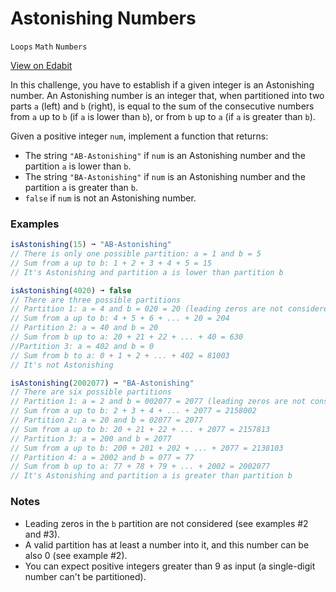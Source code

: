 # Astonishing Numbers

`Loops` `Math` `Numbers`

[View on Edabit](https://edabit.com/challenge/BPCCy3zLD5d96zyet)

In this challenge, you have to establish if a given integer is an Astonishing number. An Astonishing number is an integer that, when partitioned into two parts `a` (left) and `b` (right), is equal to the sum of the consecutive numbers from `a` up to `b` (if `a` is lower than `b`), or from `b` up to `a` (if `a` is greater than `b`).

Given a positive integer `num`, implement a function that returns:

- The string `"AB-Astonishing"` if `num` is an Astonishing number and the partition `a` is lower than `b`.
- The string `"BA-Astonishing"` if `num` is an Astonishing number and the partition `a` is greater than `b`.
- `false` if `num` is not an Astonishing number.

### Examples

```js
isAstonishing(15) ➞ "AB-Astonishing"
// There is only one possible partition: a = 1 and b = 5
// Sum from a up to b: 1 + 2 + 3 + 4 + 5 = 15
// It's Astonishing and partition a is lower than partition b

isAstonishing(4020) ➞ false
// There are three possible partitions
// Partition 1: a = 4 and b = 020 = 20 (leading zeros are not considered)
// Sum from a up to b: 4 + 5 + 6 + ... + 20 = 204
// Partition 2: a = 40 and b = 20
// Sum from b up to a: 20 + 21 + 22 + ... + 40 = 630
//Partition 3: a = 402 and b = 0
// Sum from b to a: 0 + 1 + 2 + ... + 402 = 81003
// It's not Astonishing

isAstonishing(2002077) ➞ "BA-Astonishing"
// There are six possible partitions
// Partition 1: a = 2 and b = 002077 = 2077 (leading zeros are not considered)
// Sum from a up to b: 2 + 3 + 4 + ... + 2077 = 2158002
// Partition 2: a = 20 and b = 02077 = 2077
// Sum from a up to b: 20 + 21 + 22 + ... + 2077 = 2157813
// Partition 3: a = 200 and b = 2077
// Sum from a up to b: 200 + 201 + 202 + ... + 2077 = 2138103
// Partition 4: a = 2002 and b = 077 = 77
// Sum from b up to a: 77 + 78 + 79 + ... + 2002 = 2002077
// It's Astonishing and partition a is greater than partition b
```

### Notes

- Leading zeros in the `b` partition are not considered (see examples #2 and #3).
- A valid partition has at least a number into it, and this number can be also 0 (see example #2).
- You can expect positive integers greater than 9 as input (a single-digit number can't be partitioned).

